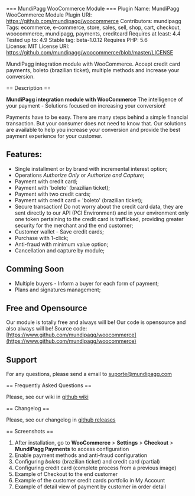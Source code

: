 ﻿=== MundiPagg WooCommerce Module ===
Plugin Name: MundiPagg WooCommerce Module
Plugin URI: https://github.com/mundipagg/woocommerce
Contributors: mundipagg
Tags: ecommerce, e-commerce, store, sales, sell, shop, cart, checkout, woocommerce, mundipagg, payments, creditcard
Requires at least: 4.4
Tested up to: 4.9
Stable tag: beta-1.0.12
Requires PHP: 5.6  
License: MIT
License URI: https://github.com/mundipagg/woocommerce/blob/master/LICENSE

MundiPagg integration module with WooCommerce. Accept credit card payments, boleto (brazilian ticket), multiple methods and increase your conversion.

== Description ==

**MundiPagg integration module with WooCommerce**
The intelligence of your payment - Solutions focused on increasing your conversion!

Payments have to be easy. There are many steps behind a simple financial transaction. But your consumer does not need to know that. Our solutions are available to help you increase your conversion and provide the best payment experience for your customer.

## Features:
* Single installment or by brand with incremental interest option;
* Operations *Authorize Only* or *Authorize and Capture*;
* Payment with credit card;
* Payment with 'boleto' (brazilian ticket);
* Payment with two credit cards;
* Payment with credit card + 'boleto' (brazilian ticket);
* Secure transaction! Do not worry about the credit card data, they are sent directly to our API (PCI Environment) and in your environment only one token pertaining to the credit card is trafficked, providing greater security for the merchant and the end customer;
* Customer wallet - Save credit cards;
* Purchase with 1-click;
* Anti-fraud with minimum value option;
* Cancellation and capture by module;

## Comming Soon
* Multiple buyers - Inform a buyer for each form of payment;
* Plans and signatures management;

## Free and Opensource
Our module is totally free and always will be!
Our code is opensource and also always will be!
Source code: [https://www.github.com/mundipagg/woocommerce](https://www.github.com/mundipagg/woocommerce)

## Support

For any questions, please send a email to [suporte@mundipagg.com](suporte@mundipagg.com)

== Frequently Asked Questions == 

Please, see our wiki in [github wiki](https://github.com/mundipagg/woocommerce/wiki)

== Changelog == 

Please, see our changelog in [github releases](https://github.com/mundipagg/woocommerce/releases)

== Screenshots ==

1. After installation, go to **WooCommerce** > **Settings** > **Checkout** > **MundiPagg Payments** to access configuration
2. Enable payment methods and anti-fraud configuration
3. Configuring *boleto* (brazilian ticket) and credit card (partial)
4. Configuring credit card (complete process from a previous image)
5. Example of Checkout to the end customer
6. Example of the customer credit cards portfolio in My Account
7. Example of detail view of payment by customer in order detail